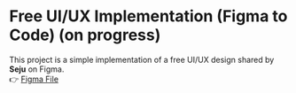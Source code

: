 # Free UI/UX Implementation (Figma to Code) (on progress)

This project is a simple implementation of a free UI/UX design shared by **Seju** on Figma.  
👉 [Figma File](https://www.figma.com/community/file/1322236579213422290)
